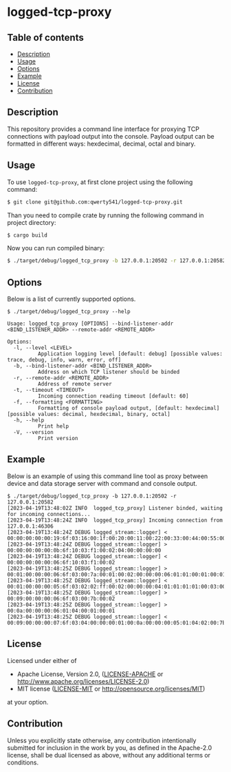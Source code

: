 # logged-tcp-proxy

## Table of contents

-   [Description](#description)
-   [Usage](#usage)
-   [Options](#options)
-   [Example](#example)
-   [License](#license)
-   [Contribution](#contribution)

## Description

This repository provides a command line interface for proxying TCP connections with payload output into the console. Payload output can be formatted in different ways: hexdecimal, decimal, octal and binary.

## Usage

To use `logged-tcp-proxy`, at first clone project using the following command:

```sh
$ git clone git@github.com:qwerty541/logged-tcp-proxy.git
```

Than you need to compile crate by running the following command in project directory:

```sh
$ cargo build
```

Now you can run compiled binary:

```sh
$ ./target/debug/logged_tcp_proxy -b 127.0.0.1:20502 -r 127.0.0.1:20582
```

## Options

Below is a list of currently supported options.

```
$ ./target/debug/logged_tcp_proxy --help

Usage: logged_tcp_proxy [OPTIONS] --bind-listener-addr <BIND_LISTENER_ADDR> --remote-addr <REMOTE_ADDR>

Options:
  -l, --level <LEVEL>
          Application logging level [default: debug] [possible values: trace, debug, info, warn, error, off]
  -b, --bind-listener-addr <BIND_LISTENER_ADDR>
          Address on which TCP listener should be binded
  -r, --remote-addr <REMOTE_ADDR>
          Address of remote server
  -t, --timeout <TIMEOUT>
          Incoming connection reading timeout [default: 60]
  -f, --formatting <FORMATTING>
          Formatting of console payload output, [default: hexdecimal] [possible values: decimal, hexdecimal, binary, octal]
  -h, --help
          Print help
  -V, --version
          Print version
```

## Example

Below is an example of using this command line tool as proxy between device and data storage server with command and console output.

```
$ ./target/debug/logged_tcp_proxy -b 127.0.0.1:20502 -r 127.0.0.1:20582
[2023-04-19T13:48:02Z INFO  logged_tcp_proxy] Listener binded, waiting for incoming connections...
[2023-04-19T13:48:24Z INFO  logged_tcp_proxy] Incoming connection from 127.0.0.1:46306
[2023-04-19T13:48:24Z DEBUG logged_stream::logger] < 00:00:00:00:00:19:6f:03:16:00:1f:00:20:00:11:00:22:00:33:00:44:00:55:00:66:00:01:00:00:00:00
[2023-04-19T13:48:24Z DEBUG logged_stream::logger] > 00:00:00:00:00:0b:6f:10:03:f1:00:02:04:00:00:00:00
[2023-04-19T13:48:24Z DEBUG logged_stream::logger] < 00:00:00:00:00:06:6f:10:03:f1:00:02
[2023-04-19T13:48:25Z DEBUG logged_stream::logger] > 00:01:00:00:00:06:6f:03:00:7a:00:01:00:02:00:00:00:06:01:01:00:01:00:01:00:03:00:00:00:06:01:02:00:01:00:01:00:04:00:00:00:06:01:03:00:01:00:10:00:05:00:00:00:06:01:03:00:11:00:01:00:06:00:00:00:06:01:03:00:7b:00:01:00:07:00:00:00:06:01:03:0f:a0:00:01:00:08:00:00:00:06:01:03:13:88:00:03
[2023-04-19T13:48:25Z DEBUG logged_stream::logger] < 00:01:00:00:00:05:6f:03:02:02:ff:00:02:00:00:00:04:01:01:01:01:00:03:00:00:00:04:01:02:01:01:00:04:00:00:00:23:01:03:20:00:7b:00:0c:ff:ff:ff:ff:ff:ff:ff:ff:ff:ff:ff:ff:01:36:40:49:0f:db:40:09:21:fb:54:44:2d:18:ff:ff:00:05:00:00:00:05:01:03:02:ff:ff:00:06:00:00:00:05:01:03:02:00:01:00:07:00:00:00:03:01:83:02:00:08:00:00:00:09:01:03:06:00:01:00:02:00:03
[2023-04-19T13:48:25Z DEBUG logged_stream::logger] > 00:09:00:00:00:06:6f:03:00:7b:00:02
[2023-04-19T13:48:25Z DEBUG logged_stream::logger] > 00:0a:00:00:00:06:01:04:00:01:00:01
[2023-04-19T13:48:25Z DEBUG logged_stream::logger] < 00:09:00:00:00:07:6f:03:04:00:00:00:01:00:0a:00:00:00:05:01:04:02:00:7b
```

## License

Licensed under either of

-   Apache License, Version 2.0, ([LICENSE-APACHE](LICENSE-APACHE) or http://www.apache.org/licenses/LICENSE-2.0)
-   MIT license ([LICENSE-MIT](LICENSE-MIT) or http://opensource.org/licenses/MIT)

at your option.

## Contribution

Unless you explicitly state otherwise, any contribution intentionally
submitted for inclusion in the work by you, as defined in the Apache-2.0
license, shall be dual licensed as above, without any additional terms or
conditions.
